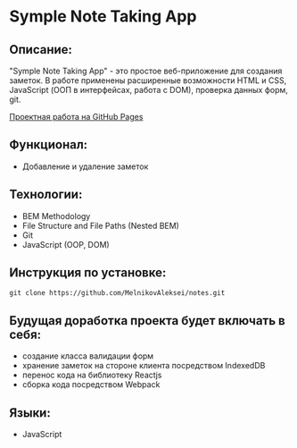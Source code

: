 # Symple Note Taking App

## Описание:

"Symple Note Taking App" - это простое веб-приложение для создания заметок. В работе применены расширенные возможности HTML и CSS, JavaScript (ООП в интерфейсах, работа с DOM), проверка данных форм, git.

[Проектная работа на GitHub Pages](https://melnikovaleksei.github.io/notes/)

## Функционал:

* Добавление и удаление заметок

## Технологии:

* BEM Methodology
* File Structure and File Paths (Nested BEM)
* Git
* JavaScript (OOP, DOM)

## Инструкция по установке:

```
git clone https://github.com/MelnikovAleksei/notes.git
```

## Будущая доработка проекта будет включать в себя:

* создание класса валидации форм
* хранение заметок на стороне клиента посредством IndexedDB
* перенос кода на библиотеку Reactjs
* сборка кода посредством Webpack

## Языки:
* JavaScript
